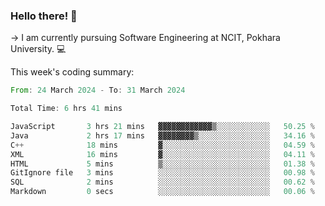 ### Hello there! 👋

-> I am currently pursuing Software Engineering at NCIT, Pokhara University. 💻


This week's coding summary:
<!--START_SECTION:waka-->

```rust
From: 24 March 2024 - To: 31 March 2024

Total Time: 6 hrs 41 mins

JavaScript       3 hrs 21 mins   ▓▓▓▓▓▓▓▓▓▓▓▓▒░░░░░░░░░░░░   50.25 %
Java             2 hrs 17 mins   ▓▓▓▓▓▓▓▓▒░░░░░░░░░░░░░░░░   34.16 %
C++              18 mins         ▓░░░░░░░░░░░░░░░░░░░░░░░░   04.59 %
XML              16 mins         ▓░░░░░░░░░░░░░░░░░░░░░░░░   04.11 %
HTML             5 mins          ▒░░░░░░░░░░░░░░░░░░░░░░░░   01.38 %
GitIgnore file   3 mins          ░░░░░░░░░░░░░░░░░░░░░░░░░   00.98 %
SQL              2 mins          ░░░░░░░░░░░░░░░░░░░░░░░░░   00.62 %
Markdown         0 secs          ░░░░░░░░░░░░░░░░░░░░░░░░░   00.06 %
```

<!--END_SECTION:waka-->
